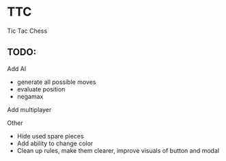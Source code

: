<h1>TTC</h1>

<p>Tic Tac Chess</p>

<h2>TODO:</h2>

<p>Add AI</p>

<ul>
<li>generate all possible moves</li>
<li>evaluate position</li>
<li>negamax</li>
</ul>

<p>Add multiplayer</p>

<p>Other</p>

<ul>
<li>Hide used spare pieces</li>
<li>Add ability to change color</li>
<li>Clean up rules, make them clearer, improve visuals of button and modal</li>
</ul>
